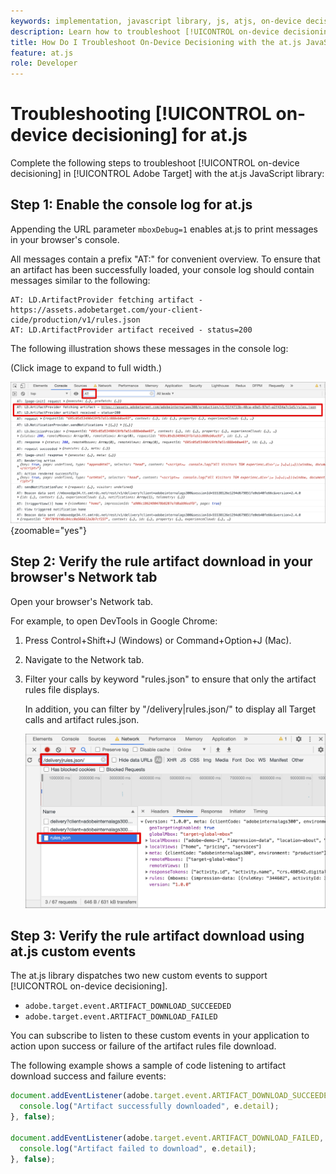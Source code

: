 ```yaml
---
keywords: implementation, javascript library, js, atjs, on-device decisioning, on device decisioning, at.js, on-device, on device, troubleshooting, trouble shooting, implementation2
description: Learn how to troubleshoot [!UICONTROL on-device decisioning] with the at.js library.
title: How Do I Troubleshoot On-Device Decisioning with the at.js JavaScript Library?
feature: at.js
role: Developer
---
```

# Troubleshooting [!UICONTROL on-device decisioning] for at.js

Complete the following steps to troubleshoot [!UICONTROL on-device decisioning] in [!UICONTROL Adobe Target] with the at.js JavaScript library:

## Step 1: Enable the console log for at.js

Appending the URL parameter `mboxDebug=1` enables at.js to print messages in your browser's console. 

All messages contain a prefix "AT:" for convenient overview. To ensure that an artifact has been successfully loaded, your console log should contain messages similar to the following:

```
AT: LD.ArtifactProvider fetching artifact - https://assets.adobetarget.com/your-client-cide/production/v1/rules.json
AT: LD.ArtifactProvider artifact received - status=200
```

The following illustration shows these messages in the console log:

(Click image to expand to full width.)

![Console log with artifact messages](/help/dev/implement/client-side/atjs/on-device-decisioning/assets/browser-console.png "Console log with artifact messages"){zoomable="yes"}

## Step 2: Verify the rule artifact download in your browser's Network tab

Open your browser's Network tab. 

For example, to open DevTools in Google Chrome:

1. Press Control+Shift+J (Windows) or Command+Option+J (Mac).
1. Navigate to the Network tab. 
1. Filter your calls by keyword "rules.json" to ensure that only the artifact rules file displays. 

   In addition, you can filter by "/delivery|rules.json/" to display all Target calls and artifact rules.json.

   ![Network tab in Google Chrome](assets/rule-json.png)

## Step 3: Verify the rule artifact download using at.js custom events

The at.js library dispatches two new custom events to support [!UICONTROL on-device decisioning]. 

* `adobe.target.event.ARTIFACT_DOWNLOAD_SUCCEEDED`
* `adobe.target.event.ARTIFACT_DOWNLOAD_FAILED` 

You can subscribe to listen to these custom events in your application to action upon success or failure of the artifact rules file download. 

The following example shows a sample of code listening to artifact download success and failure events:

```javascript {line-numbers="true"}
document.addEventListener(adobe.target.event.ARTIFACT_DOWNLOAD_SUCCEEDED, function(e) { 
  console.log("Artifact successfully downloaded", e.detail);
}, false);

document.addEventListener(adobe.target.event.ARTIFACT_DOWNLOAD_FAILED, function(e) { 
  console.log("Artifact failed to download", e.detail);
}, false);
```
